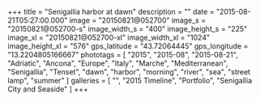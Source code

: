 +++
title = "Senigallia harbor at dawn"
description = ""
date = "2015-08-21T05:27:00.000"
image = "20150821@052700"
image_s = "20150821@052700-s"
image_width_s = "400"
image_height_s = "225"
image_xl = "20150821@052700-xl"
image_width_xl = "1024"
image_height_xl = "576"
gps_latitude = "43.72064445"
gps_longitude = "13.2204805166667"
phototags = [ "2015", "2015-08", "2015-08-21", "Adriatic", "Ancona", "Europe", "Italy", "Marche", "Mediterranean", "Senigallia", "Tenset", "dawn", "harbor", "morning", "river", "sea", "street lamp", "summer" ]
galleries = [ "", "2015 Timeline", "Portfolio", "Senigallia City and Seaside" ]
+++
